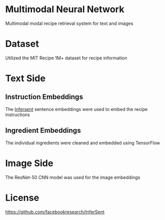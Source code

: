 # Multimodal Neural Network
Multimodal modal recipe retrieval system for text and images


# Dataset
Utilized the MIT Recipe 1M+ dataset for recipe information

# Text Side
## Instruction Embeddings
The [Infersent](https://github.com/facebookresearch/InferSent) sentence embeddings were used to embed the recipe instructions

## Ingredient Embeddings
The individual ingredients were cleaned and embedded using TensorFlow

# Image Side
The ResNet-50 CNN model was used for the image embeddings

# License
https://github.com/facebookresearch/InferSent
